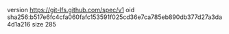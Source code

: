 version https://git-lfs.github.com/spec/v1
oid sha256:b517e6fc4cfa060fafc153591f025cd36e7ca785eb890db377d27a3da4d1a216
size 285
